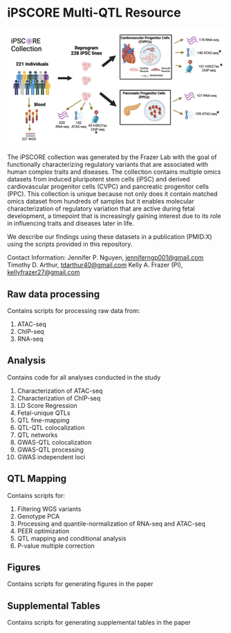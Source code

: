 # iPSCORE Multi-QTL Resource

![Alt text](ipscore_resource.png)

The iPSCORE collection was generated by the Frazer Lab with the goal of functionally characterizing regulatory variants that are associated with human complex traits and diseases. The collection contains multiple omics datasets from induced pluripotent stem cells (iPSC) and derived cardiovascular progenitor cells (CVPC) and pancreatic progenitor cells (PPC). This collection is unique because not only does it contain matched omics dataset from hundreds of samples but it enables molecular characterization of regulatory variation that are active during fetal development, a timepoint that is increasingly gaining interest due to its role in influencing traits and diseases later in life. 

We describe our findings using these datasets in a publication (PMID:X) using the scripts provided in this repository. 

Contact Information:
Jennifer P. Nguyen, jenniferngp001@gmail.com
Timothy D. Arthur, tdarthur40@gmail.com
Kelly A. Frazer (PI), kellyfrazer27@gmail.com

## Raw data processing
Contains scripts for processing raw data from:
1. ATAC-seq
2. ChIP-seq
3. RNA-seq
   
## Analysis
Contains code for all analyses conducted in the study
1. Characterization of ATAC-seq 
2. Characterization of ChIP-seq
3. LD Score Regression
4. Fetal-unique QTLs
5. QTL fine-mapping
6. QTL-QTL colocalization
7. QTL networks
8. GWAS-QTL colocalization
9. GWAS-QTL processing
10. GWAS independent loci

## QTL Mapping
Contains scripts for:
1. Filtering WGS variants
2. Genotype PCA
3. Processing and quantile-normalization of RNA-seq and ATAC-seq
4. PEER optimization
5. QTL mapping and conditional analysis
6. P-value multiple correction

## Figures
Contains scripts for generating figures in the paper

## Supplemental Tables
Contains scripts for generating supplemental tables in the paper

